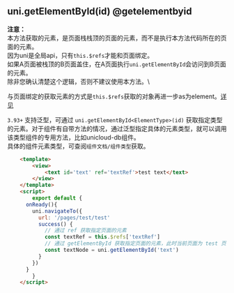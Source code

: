 ## uni.getElementById(id) @getelementbyid

<!-- UTSAPIJSON.getElementById.description -->

<!-- UTSAPIJSON.getElementById.compatibility -->

**注意：** \
本方法获取的元素，是页面栈栈顶的页面的元素，而不是执行本方法代码所在的页面的元素。\
因为uni是全局api，只有`this.$refs`才能和页面绑定。\
如果A页面被栈顶的B页面盖住，在A页面执行`uni.getElementById`会访问到B页面的元素。\
除非您确认清楚这个逻辑，否则不建议使用本方法。\

与页面绑定的获取元素的方式是`this.$refs`获取的对象再进一步as为element。[详见](../tutorial/idref.md#ref方式)

<!-- UTSAPIJSON.getElementById.param -->

`3.93+` 支持泛型，可通过 `uni.getElementById<ElementType>(id)` 获取指定类型的元素。对于组件有自带方法的情况，通过泛型指定具体的元素类型，就可以调用该类型组件的专用方法，比如unicloud-db组件。\
具体的组件元素类型，可查阅`组件文档/组件类型`获取。

```html
	<template>
		<view>
			<text id='text' ref='textRef'>test text</text>
		</view>
	</template>
	<script>
		export default {
      onReady(){
        uni.navigateTo({
          url: '/pages/test/test'
          success() {
            // 通过 ref 获取指定页面的元素
            const textRef = this.$refs['textRef']
            // 通过 getElementById 获取指定页面的元素，此时当前页面为 test 页面，所以获取不到 #text 元素
            const textNode = uni.getElementById('text')
          }
        })
      }
		}
	</script>
```

<!-- UTSAPIJSON.getElementById.returnValue -->

<!-- UTSAPIJSON.getElementById.example -->

<!-- UTSAPIJSON.getElementById.tutorial -->

<!-- UTSAPIJSON.get-element.example -->

<!-- UTSAPIJSON.general_type.name -->

<!-- UTSAPIJSON.general_type.param -->
